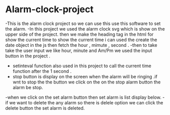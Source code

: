 # Alarm-clock-project

-This is the alarm clock project so we can use this use this software to set the alarm.
-In this project we used the alarm clock svg which is show on the upper side of the project.
then we make the heading tag in the html for show the current time to show the current time 
i can used the create the date object in the js then fetch the hour , mimute , second .
-then to take take the user input we like hour, minute and Am/Pm we used the input button in
the project .
- setinteval function also used in this project to call the current time function after the
  1 second .
- stop button is display on the screen when the alarm will be ringing .if wnt to stop the the button
  we click on the on the stop alarm button the alarm be stop.

-when we click on the set alarm button then set alarm is list display below.
-if we want to delete the any alarm so there is delele option we can click the delete button 
the set alarm is deleted.
